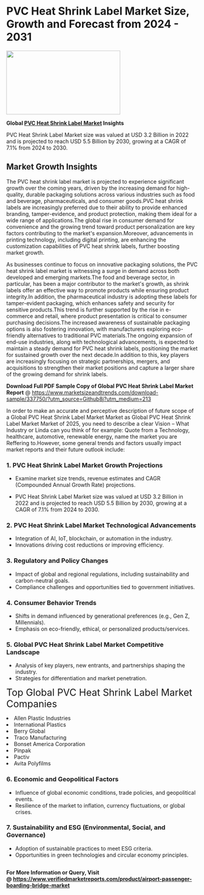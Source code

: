 <H1>PVC Heat Shrink Label Market Size, Growth and Forecast from 2024 - 2031</H1><img class="aligncenter size-medium wp-image-584254" src="https://thirdeyenews.in/wp-content/uploads/2024/09/Global-Market-Research-300x168.jpeg" alt="" width="300" height="168" /><p><strong>Global&nbsp;<a href="https://www.marketsizeandtrends.com/download-sample/337750/?utm_source=Github8j?utm_medium=213">PVC Heat Shrink Label Market</a> Insights</strong></p><p>PVC Heat Shrink Label Market size was valued at USD 3.2 Billion in 2022 and is projected to reach USD 5.5 Billion by 2030, growing at a CAGR of 7.1% from 2024 to 2030.</p><p><h2>Market Growth Insights</h2> <p>The PVC heat shrink label market is projected to experience significant growth over the coming years, driven by the increasing demand for high-quality, durable packaging solutions across various industries such as food and beverage, pharmaceuticals, and consumer goods.PVC heat shrink labels are increasingly preferred due to their ability to provide enhanced branding, tamper-evidence, and product protection, making them ideal for a wide range of applications.The global rise in consumer demand for convenience and the growing trend toward product personalization are key factors contributing to the market's expansion.Moreover, advancements in printing technology, including digital printing, are enhancing the customization capabilities of PVC heat shrink labels, further boosting market growth.</p> <p>As businesses continue to focus on innovative packaging solutions, the PVC heat shrink label market is witnessing a surge in demand across both developed and emerging markets.The food and beverage sector, in particular, has been a major contributor to the market's growth, as shrink labels offer an effective way to promote products while ensuring product integrity.In addition, the pharmaceutical industry is adopting these labels for tamper-evident packaging, which enhances safety and security for sensitive products.This trend is further supported by the rise in e-commerce and retail, where product presentation is critical to consumer purchasing decisions.The increased awareness of sustainable packaging options is also fostering innovation, with manufacturers exploring eco-friendly alternatives to traditional PVC materials.The ongoing expansion of end-use industries, along with technological advancements, is expected to maintain a steady demand for PVC heat shrink labels, positioning the market for sustained growth over the next decade.In addition to this, key players are increasingly focusing on strategic partnerships, mergers, and acquisitions to strengthen their market positions and capture a larger share of the growing demand for shrink labels.</p><p><span class=""><strong>Download Full PDF Sample Copy of Global PVC Heat Shrink Label Market Report</strong> @ <a href="https://www.marketsizeandtrends.com/download-sample/337750/?utm_source=Github8j?utm_medium=213" target="_blank">https://www.marketsizeandtrends.com/download-sample/337750/?utm_source=Github8j?utm_medium=213</a></span></p><p>In order to make an accurate and perceptive description of future scope of a Global&nbsp;PVC Heat Shrink Label Market Market as Global&nbsp;PVC Heat Shrink Label Market Market of 2025, you need to describe a clear Vision &ndash; What Industry or Linda can you think of for example: Quote from a Technology, healthcare, automotive, renewable energy, name the market you are Reffering to.However, some general trends and factors usually impact market reports and their future outlook include:</p><h3>1.&nbsp;<strong>PVC Heat Shrink Label Market Growth Projections</strong></h3><ul><li>Examine market size trends, revenue estimates and CAGR (Compounded Annual Growth Rate) projections.</li><li><p>PVC Heat Shrink Label Market size was valued at USD 3.2 Billion in 2022 and is projected to reach USD 5.5 Billion by 2030, growing at a CAGR of 7.1% from 2024 to 2030.</p></li></ul><h3>2.&nbsp;<strong>PVC Heat Shrink Label Market Technological Advancements</strong></h3><ul><li>Integration of AI, IoT, blockchain, or automation in the industry.</li><li>Innovations driving cost reductions or improving efficiency.</li></ul><h3>3.&nbsp;<strong>Regulatory and Policy Changes</strong></h3><ul><li>Impact of global and regional regulations, including sustainability and carbon-neutral goals.</li><li>Compliance challenges and opportunities tied to government initiatives.</li></ul><h3>4.&nbsp;<strong>Consumer Behavior Trends</strong></h3><ul><li>Shifts in demand influenced by generational preferences (e.g., Gen Z, Millennials).</li><li>Emphasis on eco-friendly, ethical, or personalized products/services.</li></ul><h3>5.&nbsp;<strong>Global PVC Heat Shrink Label Market Competitive Landscape</strong></h3><ul><li>Analysis of key players, new entrants, and partnerships shaping the industry.</li><li>Strategies for differentiation and market penetration.</li></ul><p data-pm-slice="1 1 []"><span style="color: inherit; font-family: inherit; font-size: 25px;">Top Global PVC Heat Shrink Label Market Companies</span></p><div class="" data-test-id=""><p><li>Allen Plastic Industries</li><li> International Plastics</li><li> Berry Global</li><li> Traco Manufacturing</li><li> Bonset America Corporation</li><li> Pinpak</li><li> Pactiv</li><li> Avita Polyfilms</li></p></div><h3>6.&nbsp;<strong>Economic and Geopolitical Factors</strong></h3><ul><li>Influence of global economic conditions, trade policies, and geopolitical events.</li><li>Resilience of the market to inflation, currency fluctuations, or global crises.</li></ul><h3>7.&nbsp;<strong>Sustainability and ESG (Environmental, Social, and Governance)</strong></h3><ul><li>Adoption of sustainable practices to meet ESG criteria.</li><li>Opportunities in green technologies and circular economy principles.</li></ul><h2><strong style="font-size: 14px;">For More Information or Query, Visit @&nbsp;</strong><a style="background-color: #ffffff; font-size: 14px;" href="https://www.marketsizeandtrends.com/report/pvc-heat-shrink-label-market/" target="_blank">https://www.verifiedmarketreports.com/product/airport-passenger-boarding-bridge-market</a></h2>